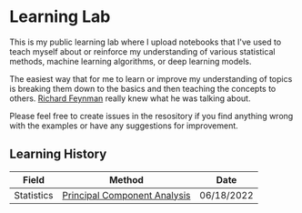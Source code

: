 # Learning Lab
This is my public learning lab where I upload notebooks that I've used to teach myself about or reinforce my understanding of various statistical methods, machine learning algorithms, or deep learning models.

The easiest way that for me to learn or improve my understanding of topics is breaking them down to the basics and then teaching the concepts to others. [Richard Feynman](https://www.colorado.edu/artssciences-advising/resource-library/life-skills/the-feynman-technique-in-academic-coaching) really knew what he was talking about.

Please feel free to create issues in the resository if you find anything wrong with the examples or have any suggestions for improvement.


## Learning History

| Field | Method | Date |
| ----- | ------ | ---- | 
| Statistics | [Principal Component Analysis](pca/pca.ipynb) | 06/18/2022 |
